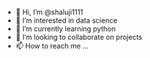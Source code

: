 - 👋 Hi, I’m @shaluji1111
- 👀 I’m interested in data science
- 🌱 I’m currently learning python
- 💞️ I’m looking to collaborate on projects
- 📫 How to reach me ...

<!---
shaluji1111/shaluji1111 is a ✨ special ✨ repository because its `README.md` (this file) appears on your GitHub profile.
You can click the Preview link to take a look at your changes.
--->
